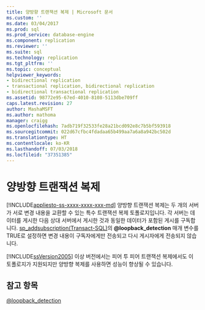 ```yaml
---
title: 양방향 트랜잭션 복제 | Microsoft 문서
ms.custom: ''
ms.date: 03/04/2017
ms.prod: sql
ms.prod_service: database-engine
ms.component: replication
ms.reviewer: ''
ms.suite: sql
ms.technology: replication
ms.tgt_pltfrm: ''
ms.topic: conceptual
helpviewer_keywords:
- bidirectional replication
- transactional replication, bidirectional replication
- bidirectional transactional replication
ms.assetid: 98772e95-67ed-4010-8108-5113dbe709ff
caps.latest.revision: 27
author: MashaMSFT
ms.author: mathoma
manager: craigg
ms.openlocfilehash: 7adb719f32533fe28a21bcd092e8c7b5bf593918
ms.sourcegitcommit: 022d67cfbc4fdadaa65b499aa7a6a8a942bc502d
ms.translationtype: HT
ms.contentlocale: ko-KR
ms.lasthandoff: 07/03/2018
ms.locfileid: "37351385"
---
```

# <a name="bidirectional-transactional-replication"></a>양방향 트랜잭션 복제
[!INCLUDE[appliesto-ss-xxxx-xxxx-xxx-md](../../../includes/appliesto-ss-xxxx-xxxx-xxx-md.md)]
  양방향 트랜잭션 복제는 두 개의 서버가 서로 변경 내용을 교환할 수 있는 특수 트랜잭션 복제 토폴로지입니다. 각 서버는 데이터를 게시한 다음 상대 서버에서 게시한 것과 동일한 데이터가 포함된 게시를 구독합니다. [sp_addsubscription&#40;Transact-SQL&#41;](../../../relational-databases/system-stored-procedures/sp-addsubscription-transact-sql.md)의 **@loopback_detection** 매개 변수를 TRUE로 설정하면 변경 내용이 구독자에게만 전송되고 다시 게시자에게 전송되지 않습니다.  
  
 [!INCLUDE[ssVersion2005](../../../includes/ssversion2005-md.md)] 이상 버전에서는 피어 투 피어 트랜잭션 복제에서도 이 토폴로지가 지원되지만 양방향 복제를 사용하면 성능이 향상될 수 있습니다.  
  
## <a name="see-also"></a>참고 항목  
 [@loopback_detection](../../../relational-databases/replication/transactional/peer-to-peer-transactional-replication.md)  
  
  
